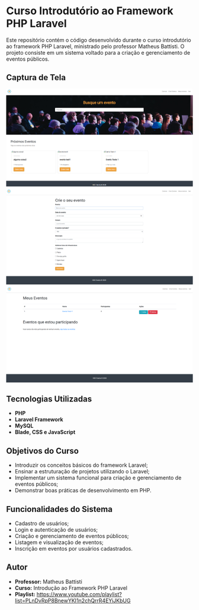 # Curso Introdutório ao Framework PHP Laravel

Este repositório contém o código desenvolvido durante o curso introdutório ao framework PHP Laravel, ministrado pelo professor Matheus Battisti. O projeto consiste em um sistema voltado para a criação e gerenciamento de eventos públicos.

## Captura de Tela

![Página Mostra Eventos](/public/mostra_eventos_1.png)
![Página Criar Evento](/public/criar_evento_2.png)
![Página Meus Eventos](/public/meus_eventos_3.png)


## Tecnologias Utilizadas

- **PHP**
- **Laravel Framework**
- **MySQL**
- **Blade, CSS e JavaScript**

## Objetivos do Curso

- Introduzir os conceitos básicos do framework Laravel;
- Ensinar a estruturação de projetos utilizando o Laravel;
- Implementar um sistema funcional para criação e gerenciamento de eventos públicos;
- Demonstrar boas práticas de desenvolvimento em PHP.

## Funcionalidades do Sistema

- Cadastro de usuários;
- Login e autenticação de usuários;
- Criação e gerenciamento de eventos públicos;
- Listagem e visualização de eventos;
- Inscrição em eventos por usuários cadastrados.

## Autor

- **Professor:** Matheus Battisti
- **Curso:** Introdução ao Framework PHP Laravel
- **Playlist:** https://www.youtube.com/playlist?list=PLnDvRpP8BnewYKI1n2chQrrR4EYiJKbUG
